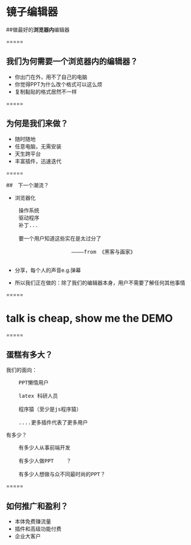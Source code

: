 # 镜子编辑器
##做最好的**浏览器内**编辑器


=====

## 我们为何需要一个浏览器内的编辑器？

* 你出门在外，用不了自己的电脑
* 你觉得PPT为什么改个格式可以这么烦
* 复制黏贴的格式居然不一样


=====

## 为何是我们来做？

* 随时随地
* 任意电脑，无需安装
* 天生跨平台
* 丰富插件，迅速迭代


=====

##　下一个潮流？

* 浏览器化

<pre>
	操作系统
	驱动程序
	补丁...

	要一个用户知道这些实在是太过分了

                     ————from 《黑客与画家》

</pre>	

* 分享，每个人的声音e.g.弹幕

* 所以我们正在做的：除了我们的编辑器本身，用户不需要了解任何其他事情

=====

# talk is cheap, show me the DEMO

=====

## 蛋糕有多大？

我们的面向：
<pre>
	PPT懒惰用户
	
	latex 科研人员
	
	程序猿（至少是js程序猿）

	....更多插件代表了更多用户
</pre>	

有多少？

<pre>
	有多少人从事前端开发
	
	有多少人做PPT	？
	
	有多少人想做与众不同最时尚的PPT？
</pre>	

=====

## 如何推广和盈利？

* 本体免费赚流量
* 插件和高级功能付费
* 企业大客户

